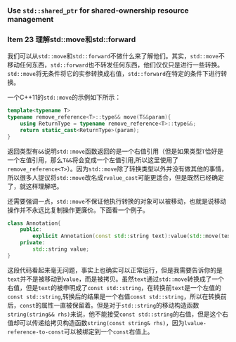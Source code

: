 ### Use `std::shared_ptr` for shared-ownership resource management







### Item 23 理解std::move和std::forward

我们可以从`std::move`和`std::forward`不做什么来了解他们。其实，`std::move`不移动任何东西，`std::forward`也不转发任何东西，他们仅仅只是进行一些转换。`std::move`将无条件将它的实参转换成右值，`std::forward`在特定的条件下进行转换。

一个C++11的`std::move`的示例如下所示：

```c++
template<typename T>
typename remove_reference<T>::type&& move(T&&param){
    using ReturnType = typename remove_reference<T>::type&&;
    return static_cast<ReturnType>(param);
}
```

返回类型有`&&`说明`std::move`函数返回的是一个右值引用（但是如果类型`T`恰好是一个左值引用，那么`T&&`将会变成一个左值引用,所以这里使用了`remove_reference<T>`）。因为`std::move`除了转换类型以外并没有做其他的事情，所以很多人提议将`std::move`改名成`rvalue_cast`可能更适合，但是既然已经确定了，就这样理解吧。



还需要强调一点，`std::move`不保证他执行转换的对象可以被移动，也就是说移动操作并不永远比复制操作更廉价。下面看一个例子。

```C++
class Annotation{
	public:
    	explicit Annotation(const std::string text):value(std::move(text)){...}
    private:
    	std::string value;
}
```

这段代码看起来毫无问题，事实上也确实可以正常运行，但是我需要告诉你的是`text`并不是被移动到`value`，而是被拷贝。虽然`text`通过`std::move`转换成了一个右值，但是`text`的被申明成了`const std::string`，在转换前`text`是一个左值的`const std::string`,转换后的结果是一个右值`const std::string`，所以在转换前后，`const`的属性一直被保留着。但是对于`std::string`的移动构造函数`string(string&& rhs)`来说，他不能接受`const std::string`的右值，但是这个右值却可以传递给拷贝构造函数`string(const string& rhs)`，因为`lvalue-reference-to-const`可以被绑定到一个`const`右值上。

